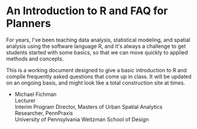 # An Introduction to R and FAQ for Planners

For years, I've been teaching data analysis, statistical modeling, and spatial analysis using the software language R, and it's always a challenge to get students started with some basics, so that we can move quickly to applied methods and concepts.

This is a working document designed to give a basic introduction to R and compile frequently asked questions that come up in class. It will be updated on an ongoing basis, and might look like a total construction site at times.

- Michael Fichman<br>
Lecturer <br>
Interim Program Director, Masters of Urban Spatial Analytics<br>
Researcher, PennPraxis<br>
University of Pennsylvania Weitzman School of Design<br>

